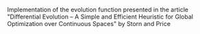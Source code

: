 Implementation of the evolution function presented in the article "Differential Evolution – A Simple and Efficient Heuristic for Global Optimization over Continuous Spaces" by Storn and Price
